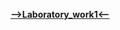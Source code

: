 [**-->Laboratory_work1<--**](https://github.com/SuvStreet/IT_Step_Cpp/tree/master/Laboratory_work/Work1)
